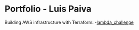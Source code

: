 # Portfolio - Luis Paiva

Building AWS infrastructure with Terraform:
-[lambda_challenge](lambda_challenge)